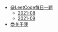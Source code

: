 - [😀LeetCode每日一题](blog/leetcode/description.md)
  - [2021-08](blog/leetcode/2021-08.md)
  - [2021-09](blog/leetcode/2021-09.md)
- [😎关于我](http://www.mryan.xyz/index.php/aboutme.html?_blank)

